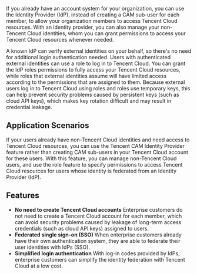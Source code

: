 If you already have an account system for your organization, you can use the Identity Provider (IdP), instead of creating a CAM sub-user for each member, to allow your organization members to access Tencent Cloud resources. With an identity provider, you can also manage your non-Tencent Cloud identities, whom you can grant permissions to access your Tencent Cloud resources whenever needed.

A known IdP can verify external identities on your behalf, so there's no need for additional login authentication needed.  Users with authenticated external identities can use a role to log in to Tencent Cloud. You can grant the IdP roles permissions to fully access your Tencent Cloud resources, while roles that external identities assume will have limited access according to the permissions that are assigned to them. Because external users log in to Tencent Cloud using roles and roles use temporary keys, this can help prevent security problems caused by persistent keys (such as cloud API keys), which makes key rotation difficult and may result in credential leakage.

## Application Scenarios

If your users already have non-Tencent Cloud identities and need access to Tencent Cloud resources, you can use the Tencent CAM Identity Provider feature rather than creating CAM sub-users in your Tencent Cloud account for these users. With this feature, you can manage non-Tencent Cloud users, and use the role feature to specify permissions to access Tencent Cloud resources for users whose identity is federated from an Identity Provider (IdP).

## Features

- **No need to create Tencent Cloud accounts**
Enterprise customers do not need to create a Tencent Cloud account for each member, which can avoid security problems caused by leakage of long-term access credentials (such as cloud API keys) assigned to users.
- **Federated single sign-on (SSO)**
When enterprise customers already have their own authentication system, they are able to federate their user identities with IdPs (SSO).
- **Simplified login authentication**
With log-in codes provided by IdPs, enterprise customers can simplify the identity federation with Tencent Cloud at a low cost.

